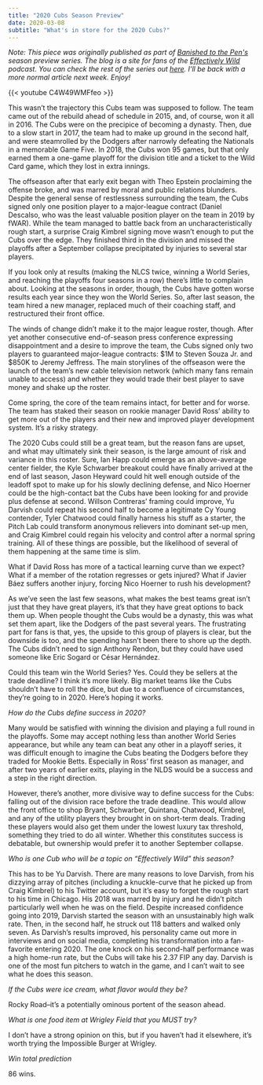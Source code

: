 ```yaml
---
title: "2020 Cubs Season Preview"
date: 2020-03-08
subtitle: "What's in store for the 2020 Cubs?"
---
```


*Note: This piece was originally published as part of [Banished to the Pen's](http://www.banishedtothepen.com) season preview series. The blog is a site for fans of the [Effectively Wild](https://blogs.fangraphs.com/category/effectively-wild/) podcast. You can check the rest of the series out [here](http://www.banishedtothepen.com/category/season-previews/). I'll be back with a more normal article next week. Enjoy!*

{{< youtube C4W49WMFfeo >}}

This wasn’t the trajectory this Cubs team was supposed to follow. The team came out of the rebuild ahead of schedule in 2015, and, of course, won it all in 2016. The Cubs were on the precipice of becoming a dynasty. Then, due to a slow start in 2017, the team had to make up ground in the second half, and were steamrolled by the Dodgers after narrowly defeating the Nationals in a memorable Game Five. In 2018, the Cubs won 95 games, but that only earned them a one-game playoff for the division title and a ticket to the Wild Card game, which they lost in extra innings.

The offseason after that early exit began with Theo Epstein proclaiming the offense broke, and was marred by moral and public relations blunders. Despite the general sense of restlessness surrounding the team, the Cubs signed only one position player to a major-league contract (Daniel Descalso, who was the least valuable position player on the team in 2019 by fWAR). While the team managed to battle back from an uncharacteristically rough start, a surprise Craig Kimbrel signing move wasn’t enough to put the Cubs over the edge. They finished third in the division and missed the playoffs after a September collapse precipitated by injuries to several star players.

If you look only at results (making the NLCS twice, winning a World Series, and reaching the playoffs four seasons in a row) there’s little to complain about. Looking at the seasons in order, though, the Cubs have gotten worse results each year since they won the World Series. So, after last season, the team hired a new manager, replaced much of their coaching staff, and restructured their front office.

The winds of change didn’t make it to the major league roster, though. After yet another consecutive end-of-season press conference expressing disappointment and a desire to improve the team, the Cubs signed only two players to guaranteed major-league contracts: $1M to Steven Souza Jr. and $850K to Jeremy Jeffress. The main storylines of the offseason were the launch of the team’s new cable television network (which many fans remain unable to access) and whether they would trade their best player to save money and shake up the roster.

Come spring, the core of the team remains intact, for better and for worse. The team has staked their season on rookie manager David Ross’ ability to get more out of the players and their new and improved player development system. It’s a risky strategy.

The 2020 Cubs could still be a great team, but the reason fans are upset, and what may ultimately sink their season, is the large amount of risk and variance in this roster. Sure, Ian Happ could emerge as an above-average center fielder, the Kyle Schwarber breakout could have finally arrived at the end of last season, Jason Heyward could hit well enough outside of the leadoff spot to make up for his slowly declining defense, and Nico Hoerner could be the high-contact bat the Cubs have been looking for and provide plus defense at second. Willson Contreras’ framing could improve, Yu Darvish could repeat his second half to become a legitimate Cy Young contender, Tyler Chatwood could finally harness his stuff as a starter, the Pitch Lab could transform anonymous relievers into dominant set-up men, and Craig Kimbrel could regain his velocity and control after a normal spring training. All of these things are possible, but the likelihood of several of them happening at the same time is slim.

What if David Ross has more of a tactical learning curve than we expect? What if a member of the rotation regresses or gets injured? What if Javier Báez suffers another injury, forcing Nico Hoerner to rush his development?

As we’ve seen the last few seasons, what makes the best teams great isn’t just that they have great players, it’s that they have great options to back them up. When people thought the Cubs would be a dynasty, this was what set them apart, like the Dodgers of the past several years. The frustrating part for fans is that, yes, the upside to this group of players is clear, but the downside is too, and the spending hasn’t been there to shore up the depth. The Cubs didn’t need to sign Anthony Rendon, but they could have used someone like Eric Sogard or César Hernández.

Could this team win the World Series? Yes. Could they be sellers at the trade deadline? I think it’s more likely. Big market teams like the Cubs shouldn’t have to roll the dice, but due to a confluence of circumstances, they’re going to in 2020. Here’s hoping it works.

*How do the Cubs define success in 2020?*

Many would be satisfied with winning the division and playing a full round in the playoffs. Some may accept nothing less than another World Series appearance, but while any team can beat any other in a playoff series, it was difficult enough to imagine the Cubs beating the Dodgers before they traded for Mookie Betts. Especially in Ross’ first season as manager, and after two years of earlier exits, playing in the NLDS would be a success and a step in the right direction.

However, there’s another, more divisive way to define success for the Cubs: falling out of the division race before the trade deadline. This would allow the front office to shop Bryant, Schwarber, Quintana, Chatwood, Kimbrel, and any of the utility players they brought in on short-term deals. Trading these players would also get them under the lowest luxury tax threshold, something they tried to do all winter. Whether this constitutes success is debatable, but ownership would prefer it to another September collapse.

*Who is one Cub who will be a topic on “Effectively Wild” this season?*

This has to be Yu Darvish. There are many reasons to love Darvish, from his dizzying array of pitches (including a knuckle-curve that he picked up from Craig Kimbrel) to his Twitter account, but it’s easy to forget the rough start to his time in Chicago. His 2018 was marred by injury and he didn’t pitch particularly well when he was on the field. Despite increased confidence going into 2019, Darvish started the season with an unsustainably high walk rate. Then, in the second half, he struck out 118 batters and walked only seven. As Darvish’s results improved, his personality came out more in interviews and on social media, completing his transformation into a fan-favorite entering 2020. The one knock on his second-half performance was a high home-run rate, but the Cubs will take his 2.37 FIP any day. Darvish is one of the most fun pitchers to watch in the game, and I can’t wait to see what he does this season.

*If the Cubs were ice cream, what flavor would they be?*

Rocky Road–it’s a potentially ominous portent of the season ahead.

*What is one food item at Wrigley Field that you MUST try?*

I don’t have a strong opinion on this, but if you haven’t had it elsewhere, it’s worth trying the Impossible Burger at Wrigley.

*Win total prediction*

86 wins.
